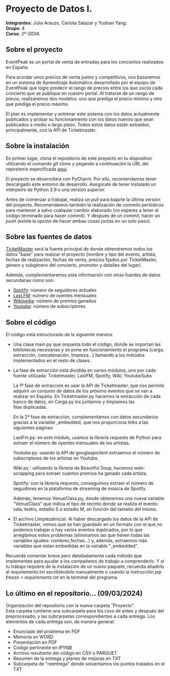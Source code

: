 # Proyecto de Datos I.
 
__Integrantes__: Julia Arauzo, Carlota Salazar y Yushan Yang. \
__Grupo__: 4 \
__Curso__: 2º GIDIA

## Sobre el proyecto
EventPeak es un portal de venta de entradas para los conciertos realizados en España. 

Para acordar unos precios de venta justos y competitivos, nos basaremos en un sistema de Aprendizaje Automático desarrollado por el equipo de EventPeak que logre predecir el rango de precios entre los que oscila cada concierto que se publique en nuestro portal. Al tratarse de un rango de precio, realizaremos dos modelos: uno que prediga el precio mínimo y otro que prediga el precio máximo.

El plan es implementar y entrenar este sistema con los datos actualmente publicados y probar su funcionamiento con los datos nuevos que sean publicados a medio o largo plazo.
Todos estos datos están extraídos, principalmente, con la API de Ticketmaster.

## Sobre la instalación
En primer lugar, clona el repositorio de este proyecto en tu dispositivo utilizando el comando _git clone_ y pegando a continuación la URL del repositorio especificada [aquí](https://github.com/yushyng/proyecto_aa.git).

El proyecto se desarrollará con PyCharm. Por ello, recomendamos tener descargado este entorno de desarrollo. Asegúrate de tener instalado un intérpetre de Python 3.9 o una versión superior.

Antes de comenzar a trabajar, realiza un _pull_ para bajarte la última versión del proyecto. Recomendamos también la realización de _commits_ periódicos para mantener a salvo cualquier cambio elaborado (no esperes a tener el código terminado para hacer _commit_). Y después de un _commit_, hacer un _push_ (existe la opción de hacer ambas cosas juntas en un solo paso).

## Sobre las fuentes de datos
[TicketMaster](https://www.ticketmaster.es/?utm_source=TM-google&utm_medium=cpc&utm_campaign=co:ES+%7C+an:Pure+Brand+%7C+obj:Sales+%7C+chl:Gb+%7C+cat:Branded+%7C+bud:TM+%7C+a:B1+%7C+tp:TMES+%7C+pn:+%7C+p:+%7C+ag:+%7C+fc:Manual+%7C+lc:ES&utm_content=paid&awtrc=true&utm_source=TM-google&camefrom=%7B%7Bcampaign.name%7D%7D&awtrc=true&gad_source=1&gclid=CjwKCAjwzN-vBhAkEiwAYiO7oNkvHFfNBeLpD6kto_Xb09hfWnR9rEUHBd3_2zWZUXSMJfMmf59B8BoCDlwQAvD_BwE&gclsrc=aw.ds) será la fuente principal de donde obtendremos todos los datos "base" para realizar el proyecto (nombre y tipo del evento, artista, fechas de realización, fechas de venta, precios fijados por TicketMaster, género y subgénero del concierto, promotor y detalles del lugar). 

Además, complementaremos esta información con otras fuentes de datos secundarias como son:
- [Spotify](https://open.spotify.com/intl-es): número de seguidores actuales
- [Last.FM](https://www.last.fm/es/): número de oyentes mensuales
- [Wikipedia](https://es.wikipedia.org/wiki/Wikipedia:Portada): número de premios ganados
- [Youtube](https://www.youtube.com/): número de subscriptores


## Sobre el código
El código está estructurado de la siguiente manera:
- Una clase main.py que orquesta todo el código, donde se importan las bibliotecas necesarias y se pone en funcionamiento el programa (carga, extracción, concatenación, limpieza...) llamando a los métodos implementados en el resto de clases.

- La fase de extracción está dividida en varios módulos, uno por cada fuente utilizada: Ticketmaster, LastFM, Spotify, Wiki, YoutubeSubs

  La 1ª fase de extracción es usar la API de Ticketmaster, que nos permite adquirir un conjunto de datos de los próximo eventos que se van a realizar en España.
  En Ticketmaster.py hacemos la extracción de cada banco de datos, en Carga.py los juntamos y limpiamos las filas duplicadas.
  
  En la 2º fase de extracción, complementamos con datos secundarios gracias a la variable _embedded, que nos proporciona links a las siguientes páginas:
  
  LastFm.py: en este módulo, usamos la librería requests de Python para extraer el número de oyentes mensuales de los artistas.
  
  Youtube.py: usando la API de googleapiclient extraemos el número de subscriptores de los artistas en Youtube.
  
  Wiki.py : utilizando la librería de Beautiful Soup, hacemos web-scrapping para extraer cuántos premios ha ganado cada artista.
  
  Spotify: con la librería requests, conseguimos extraer el número de seguidores en la plataforma de streaming de música de Spotify.

  Además, tenemos VenueClass.py, donde obtenemos una nueva variable "VenueClass" que indica el tipo de recinto donde se realiza el evento: sala, teatro, estadio S o estadio M, en función del tamaño del mismo.
  
- El archivo LimpiezaInicial: Al haber descargado los datos de la API de Ticketmaster, vemos que se han guardado en un formato con el que no podemos trabajar o hay varios eventos duplicados, por lo que arreglamos estos problemas (eliminamos las que tienen todas las variables iguales: nombres,fechas...) y, además, extraemos más variables que estan embedidas en la variable "_embedded".

Recuerda comentar breve pero detalladamente cada método que implementes para ayudar a los compañeros de trabajo a comprenderlo.
Y si tu trabajo requiere de la instalación de un nuevo paquete, recuerda añadirlo al requirements.txt escribiéndolo manualmente o usando la instrucción _pip freeze > requirements.txt_ en la terminal del programa.

## Lo último en el repositorio... (09/03/2024)
Organización del repositorio con la nueva carpeta "Proyecto". \
Esta carpeta contiene una subcarpeta para los csvs de antes y después del preprocesado, y las subcarpetas correspondientes a cada entrega.
Los elementos de cada entrega son, de manera general:
 - Enunciado del problema en PDF
 - Memoria en WORD
 - Presentación en PDF
 - Código pertinente en IPYNB
 - Archivo resultante del código en CSV o PARQUET
 - Resumen de la entrega y planes de mejoras en TXT
 - Subcarpeta de "reentrega" donde solventamos los puntos tratados en el TXT

